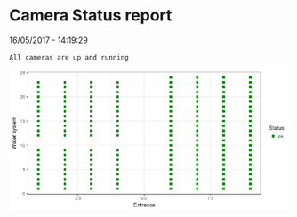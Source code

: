 Camera Status report
================
16/05/2017 - 14:19:29

    All cameras are up and running

![](camreport_files/figure-markdown_github/unnamed-chunk-2-1.png)

